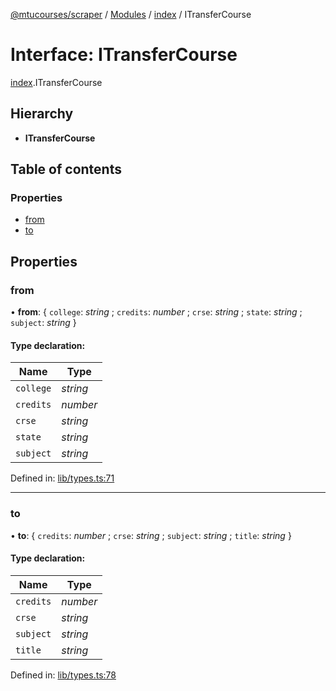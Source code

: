 [@mtucourses/scraper](../README.md) / [Modules](../modules.md) / [index](../modules/index.md) / ITransferCourse

# Interface: ITransferCourse

[index](../modules/index.md).ITransferCourse

## Hierarchy

* **ITransferCourse**

## Table of contents

### Properties

- [from](index.itransfercourse.md#from)
- [to](index.itransfercourse.md#to)

## Properties

### from

• **from**: { `college`: *string* ; `credits`: *number* ; `crse`: *string* ; `state`: *string* ; `subject`: *string*  }

#### Type declaration:

Name | Type |
------ | ------ |
`college` | *string* |
`credits` | *number* |
`crse` | *string* |
`state` | *string* |
`subject` | *string* |

Defined in: [lib/types.ts:71](https://github.com/Michigan-Tech-Courses/scrapper/blob/bf8dbe0/src/lib/types.ts#L71)

___

### to

• **to**: { `credits`: *number* ; `crse`: *string* ; `subject`: *string* ; `title`: *string*  }

#### Type declaration:

Name | Type |
------ | ------ |
`credits` | *number* |
`crse` | *string* |
`subject` | *string* |
`title` | *string* |

Defined in: [lib/types.ts:78](https://github.com/Michigan-Tech-Courses/scrapper/blob/bf8dbe0/src/lib/types.ts#L78)
